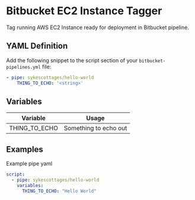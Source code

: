 # Bitbucket EC2 Instance Tagger

Tag running AWS EC2 Instance ready for deployment in Bitbucket pipeline.

## YAML Definition

Add the following snippet to the script section of your `bitbucket-pipelines.yml` file:

```yaml
- pipe: sykescottages/hello-world
    THING_TO_ECHO: '<string>'
```

## Variables

| Variable              | Usage                                                       |
| --------------------- | ----------------------------------------------------------- |
| THING_TO_ECHO| Something to echo out |

## Examples

Example pipe yaml

```yaml
script:
  - pipe: sykescottages/hello-world
    variables:
      THING_TO_ECHO: "Hello World"
```

